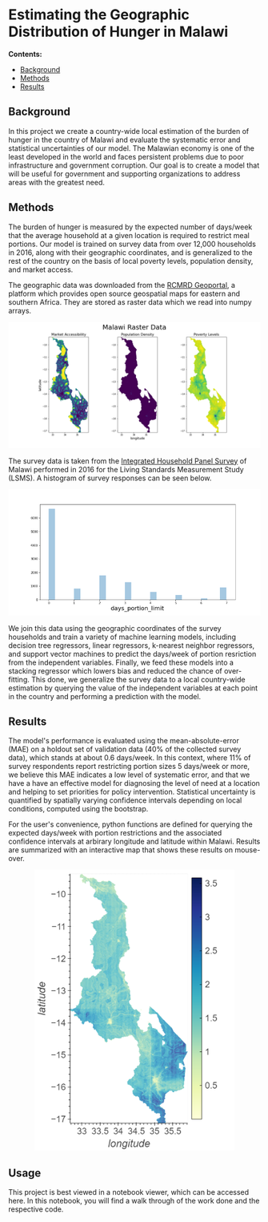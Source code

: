 # Estimating the Geographic Distribution of Hunger in Malawi

**Contents:**
* [Background](#background)
* [Methods](#methods)
* [Results](#results)

## Background<a name="background"></a>
In this project we create a country-wide local estimation of the burden of hunger in the country of Malawi and evaluate the systematic error and statistical uncertainties of our model. The Malawian economy is one of the least developed in the world and faces persistent problems due to poor infrastructure and government corruption. Our goal is to create a model that will be useful for government and supporting organizations to address areas with the greatest need. 

## Methods<a name="methods"></a>
The burden of hunger is measured by the expected number of days/week that the average household at a given location is required to restrict meal portions. Our model is trained on survey data from over 12,000 households in 2016, along with their geographic coordinates, and is generalized to the rest of the country on the basis of local poverty levels, population density, and market access.

The geographic data was downloaded from the [RCMRD Geoportal](http://geoportal.rcmrd.org/), a platform which provides open source geospatial maps for eastern and southern Africa. They are stored as raster data which we read into numpy arrays.

<p align="center">
 <img src="raster_data.png" alt="Geographic Input"/> 
</p>

The survey data is taken from the [Integrated Household Panel Survey](https://microdata.worldbank.org/index.php/catalog/3819/study-description) of Malawi performed in 2016 for the Living Standards Measurement Study (LSMS). A histogram of survey responses can be seen below.

<p align="center">
 <img src="survey_data.png" alt="Survey distribution"/>
</p>

We join this data using the geographic coordinates of the survey households and train a variety of machine learning models, including decision tree regressors, linear regressors, k-nearest neighbor regressors, and support vector machines to predict the days/week of portion resriction from the independent variables. Finally, we feed these models into a stacking regressor which lowers bias and reduced the chance of over-fitting. This done, we generalize the survey data to a local country-wide estimation by querying the value of the independent variables at each point in the country and performing a prediction with the model. 

## Results<a name="results"></a>
The model's performance is evaluated using the mean-absolute-error (MAE) on a holdout set of validation data (40% of the collected survey data), which stands at about 0.6 days/week. In this context, where 11% of survey respondents report restricting portion sizes 5 days/week or more, we believe this MAE indicates a low level of systematic error, and that we have a have an effective model for diagnosing the level of need at a location and helping to set priorities for policy intervention. Statistical uncertainty is quantified by spatially varying confidence intervals depending on local conditions, computed using the bootstrap.

For the user's convenience, python functions are defined for querying the expected days/week with portion restrictions and the associated confidence intervals at arbirary longitude and latitude within Malawi. Results are summarized with an interactive map that shows these results on mouse-over.

<p align="center">
 <img src="results_map.png" alt="Results Preview" width="400"/>
</p>

## Usage

This project is best viewed in a notebook viewer, which can be accessed here. In this notebook, you will find a walk through of the work done and the respective code.
